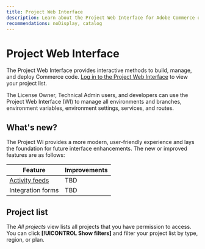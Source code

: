 ```yaml
---
title: Project Web Interface
description: Learn about the Project Web Interface for Adobe Commerce on Cloud infrastructure.
recommendations: noDisplay, catalog
---
```


# Project Web Interface

The Project Web Interface provides interactive methods to build, manage, and deploy Commerce code. [Log in to the Project Web Interface](https://console.magento.cloud) to view your project list.

The License Owner, Technical Admin users, and developers can use the Project Web Interface (WI) to manage all environments and branches, environment variables, environment settings, services, and routes.

## What's new?

The Project WI provides a more modern, user-friendly experience and lays the foundation for future interface enhancements. The new or improved features are as follows:

| Feature        | Improvements                        |
| -------------- | ----------------------------------- |
| [Activity feeds](../cloud-guide/project/activity-feeds.md) | TBD |
| Integration forms | TBD |

<!-- The following are features yet to be activated:
| **Apps and services topology** | The Apps & Services topology is visible on Project and Environment views. This interactive diagram allows you to select a service and view the relationship details, such as name, type, version, port, and more. Click **[!UICONTROL View details]** to access the overview and configuration panel for each service. | -->

## Project list

The _All projects_ view lists all projects that you have permission to access. You can click **[!UICONTROL Show filters]** and filter your project list by type, region, or plan.
